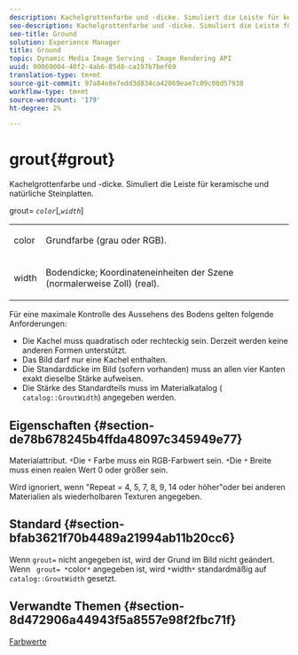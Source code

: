 ```yaml
---
description: Kachelgrottenfarbe und -dicke. Simuliert die Leiste für keramische und natürliche Steinplatten.
seo-description: Kachelgrottenfarbe und -dicke. Simuliert die Leiste für keramische und natürliche Steinplatten.
seo-title: Ground
solution: Experience Manager
title: Ground
topic: Dynamic Media Image Serving - Image Rendering API
uuid: 00069004-40f2-4ab6-85d8-ca197b7bef69
translation-type: tm+mt
source-git-commit: 97a84e8e7edd3d834ca42069eae7c09c00d57938
workflow-type: tm+mt
source-wordcount: '179'
ht-degree: 2%

---
```



# grout{#grout}

Kachelgrottenfarbe und -dicke. Simuliert die Leiste für keramische und natürliche Steinplatten.

grout= *`color`*[,*`width`*]

<table id="simpletable_302B78CFC8F14E0F962D1D2064AD1371"> 
 <tr class="strow"> 
  <td class="stentry"> <p> <span class="codeph"> <span class="varname"> color  </span> </span> </p> </td> 
  <td class="stentry"> <p>Grundfarbe (grau oder RGB). </p> </td> 
 </tr> 
 <tr class="strow"> 
  <td class="stentry"> <p> <span class="codeph"> <span class="varname"> width </span> </span> </p> </td> 
  <td class="stentry"> <p>Bodendicke; Koordinateneinheiten der Szene (normalerweise Zoll) (real). </p> </td> 
 </tr> 
</table>

Für eine maximale Kontrolle des Aussehens des Bodens gelten folgende Anforderungen:

* Die Kachel muss quadratisch oder rechteckig sein. Derzeit werden keine anderen Formen unterstützt.
* Das Bild darf nur eine Kachel enthalten.
* Die Standarddicke im Bild (sofern vorhanden) muss an allen vier Kanten exakt dieselbe Stärke aufweisen.
* Die Stärke des Standardteils muss im Materialkatalog ( `catalog::GroutWidth`) angegeben werden.

## Eigenschaften {#section-de78b678245b4ffda48097c345949e77}

Materialattribut. `*`Die `*` Farbe muss ein RGB-Farbwert sein. `*`Die `*` Breite muss einen realen Wert 0 oder größer sein.

Wird ignoriert, wenn &quot;Repeat = 4, 5, 7, 8, 9, 14 oder höher&quot;oder bei anderen Materialien als wiederholbaren Texturen angegeben.

## Standard {#section-bfab3621f70b4489a21994ab11b20cc6}

Wenn `grout=` nicht angegeben ist, wird der Grund im Bild nicht geändert. Wenn ` grout= *`color`*` angegeben ist, wird `*`width`*` standardmäßig auf `catalog::GroutWidth` gesetzt.

## Verwandte Themen {#section-8d472906a44943f5a8557e98f2fbc71f}

[Farbwerte](../../../../../ir-api/http-protocol/image-rendering-api-ref/c-ir-http-protocol-ref/c-ir-http-protocol-syntax-and-features/r-ir-color-values.md#reference-657f95c0841742d2a55a48bc938303f6)
